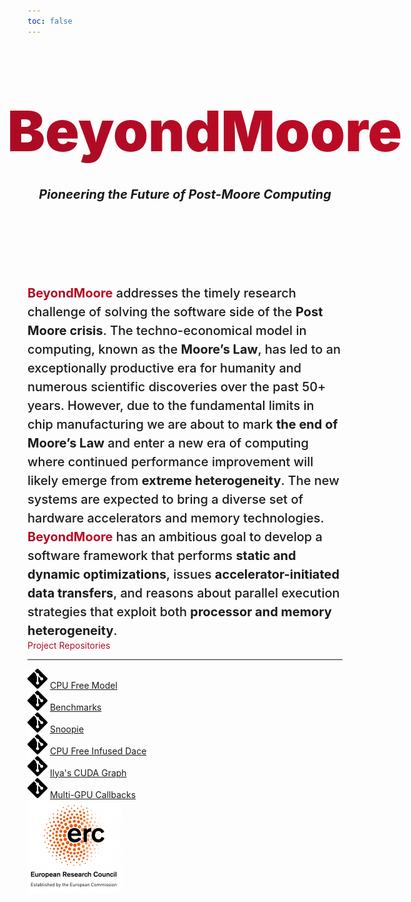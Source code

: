 ```yaml
---
toc: false
---
```


<style>

.hero {
  display: flex;
  flex-direction: column;
  align-items: center;
  font-family: var(--sans-serif);
  margin: 4rem 0 8rem;
  text-wrap: balance;
  text-align: center;
}

.hero h1 {
  margin: 2rem 0rem;
  max-width: none;
  font-size: 10vw;
  font-weight: 900;
  background: linear-gradient(30deg, #aa0b25, #c10b25);
  -webkit-background-clip: text;
  -webkit-text-fill-color: transparent;
  background-clip: text;
}

.colored {
  background: linear-gradient(30deg, #aa0b25, #c10b25);
  -webkit-background-clip: text;
  -webkit-text-fill-color: transparent;
  background-clip: text;
}

.hero h2 {
  margin: 0;
  max-width: 34em;
  font-family: var(--serif);
  font-size: 20px;
  font-style: italic;
  font-weight: bold;
  line-height: 1.5;
  color: var(--theme-foreground-muted);
}

.abstract {
  font-family: var(--serif);
  margin: 0;
  font-size: 20px;
  font-style: initial;
  font-weight: 500;
  line-height: 1.5;
}

@media (min-width: 640px) {
  .hero h1 {
    font-size: 90px;
  }
}

.logo-beyondmore {
    font-family: var(--serif);
display: flex;
gap: 5%;
     align-items: center;
     justify-items: center;
}


</style>

<div class="hero">

<div class="logo-beyondmore">
<svg version="1.1" id="svg1" width="20%" height="20%" viewBox="0 0 731 727" sodipodi:docname="beyondmoore-logo.svg"
inkscape:version="1.3.2 (091e20ef0f, 2023-11-25)" xmlns:inkscape="http://www.inkscape.org/namespaces/inkscape"
xmlns:sodipodi="http://sodipodi.sourceforge.net/DTD/sodipodi-0.dtd" xmlns="http://www.w3.org/2000/svg"
xmlns:svg="http://www.w3.org/2000/svg"> <defs id="defs1" /> <sodipodi:namedview id="namedview1" pagecolor="#ffffff"
bordercolor="#000000" borderopacity="0.25" inkscape:showpageshadow="2" inkscape:pageopacity="0.0"
inkscape:pagecheckerboard="0" inkscape:deskcolor="#d1d1d1" showgrid="false" inkscape:zoom="0.90938245"
inkscape:cx="548.1742" inkscape:cy="409.61864" inkscape:window-width="1920" inkscape:window-height="1011"
inkscape:window-x="0" inkscape:window-y="0" inkscape:window-maximized="1" inkscape:current-layer="g1" /> <g
inkscape:groupmode="layer" inkscape:label="Image" id="g1"> <g id="g82" style="fill:#c10b25;fill-opacity:1"> <g
id="rect1" style="fill:#c10b25;fill-opacity:1"> <path
style="color:#000000;fill:#c10b25;stroke-linecap:round;stroke-linejoin:round;-inkscape-stroke:none;fill-opacity:1" d="M
212.18864,30.882252 H 355.88762 V 174.58123 H 212.18864 Z" id="path15" /> <path
style="color:#000000;fill:#c10b25;stroke-linecap:round;stroke-linejoin:round;-inkscape-stroke:none;fill-opacity:1" d="M
212.18945,2.1113281 A 28.774527,28.774527 0 0 0 183.41797,30.882812 V 174.58203 a 28.774527,28.774527 0 0 0
28.77148,28.77149 h 143.69727 a 28.774527,28.774527 0 0 0 28.77344,-28.77149 V 30.882812 A 28.774527,28.774527 0 0 0
355.88672,2.1113281 Z m 28.77149,57.5429689 h 86.15429 v 86.156253 h -86.15429 z" id="path16" /> </g> <g id="rect2"
style="fill:#c10b25;fill-opacity:1"> <path
style="color:#000000;fill:#c10b25;stroke-linecap:round;stroke-linejoin:round;-inkscape-stroke:none;fill-opacity:1" d="M
30.674997,371.48712 H 174.37397 V 515.1861 H 30.674997 Z" id="path13" /> <path
style="color:#000000;fill:#c10b25;stroke-linecap:round;stroke-linejoin:round;-inkscape-stroke:none;fill-opacity:1" d="M
30.675781,342.71484 A 28.774527,28.774527 0 0 0 1.9042969,371.48633 V 515.18555 A 28.774527,28.774527 0 0 0
30.675781,543.95703 H 174.37305 a 28.774527,28.774527 0 0 0 28.77343,-28.77148 V 371.48633 a 28.774527,28.774527 0 0 0
-28.77343,-28.77149 z m 28.771485,57.54297 h 86.154294 v 86.15625 H 59.447266 Z" id="path14" /> </g> <g id="rect3"
style="fill:#c10b25;fill-opacity:1"> <path
style="color:#000000;fill:#c10b25;stroke-linecap:round;stroke-linejoin:round;-inkscape-stroke:none;fill-opacity:1" d="M
376.87323,554.55786 H 520.5722 V 698.25684 H 376.87323 Z" id="path17" /> <path
style="color:#000000;fill:#c10b25;stroke-linecap:round;stroke-linejoin:round;-inkscape-stroke:none;fill-opacity:1" d="m
376.87305,525.78711 a 28.774527,28.774527 0 0 0 -28.77149,28.77148 v 143.69922 a 28.774527,28.774527 0 0 0
28.77149,28.77149 h 143.69922 a 28.774527,28.774527 0 0 0 28.77148,-28.77149 V 554.55859 a 28.774527,28.774527 0 0 0
-28.77148,-28.77148 z m 28.77148,57.54297 h 86.15625 v 86.15429 h -86.15625 z" id="path18" /> </g> <path id="path5"
style="color:#000000;fill:#c10b25;fill-opacity:1;stroke:none;stroke-linecap:round;stroke-linejoin:round;-inkscape-stroke:none"
d="M 558.51618,183.65732 A 28.774527,28.774527 0 0 0 529.7447,212.4288 v 143.69922 a 28.774527,28.774527 0 0 0
28.77148,28.77149 H 702.2154 a 28.774527,28.774527 0 0 0 28.77149,-28.77149 V 212.4288 A 28.774527,28.774527 0 0 0
702.2154,183.65732 Z m 71.84961,49.32617 a 51.295004,51.295004 0 0 1 51.29492,51.29492 51.295004,51.295004 0 0 1
-51.29492,51.29492 51.295004,51.295004 0 0 1 -51.29492,-51.29492 51.295004,51.295004 0 0 1 51.29492,-51.29492 z" />
<rect
style="fill:#c10b25;fill-opacity:1;stroke:none;stroke-width:56.5122;stroke-linecap:round;stroke-linejoin:round;stroke-dasharray:none;stroke-opacity:1"
id="rect9" width="47.264641" height="259.48355" x="-308.53714" y="270.48721" transform="rotate(-90)" /> <rect
style="fill:#c10b25;fill-opacity:1;stroke:none;stroke-width:56.0422;stroke-linecap:round;stroke-linejoin:round;stroke-dasharray:none;stroke-opacity:1"
id="rect10" width="47.264641" height="255.1857" x="-466.54218" y="202.76114" transform="rotate(-90)" /> <rect
style="fill:#c10b25;fill-opacity:1;stroke:none;stroke-width:56.3962;stroke-linecap:round;stroke-linejoin:round;stroke-dasharray:none;stroke-opacity:1"
id="rect11" width="47.264641" height="258.41992" x="-472.41852" y="-531.03186" transform="scale(-1)" /> <rect
style="fill:#c10b25;fill-opacity:1;stroke:none;stroke-width:56.5466;stroke-linecap:round;stroke-linejoin:round;stroke-dasharray:none;stroke-opacity:1"
id="rect12" width="47.264641" height="259.80017" x="-307.37561" y="-456.49554" transform="scale(-1)" /> <g id="g20"
style="fill:#c10b25;fill-opacity:1"> <path
style="color:#000000;fill:#c10b25;stroke-linecap:round;stroke-linejoin:round;-inkscape-stroke:none;fill-opacity:1" d="M
212.18864,30.882252 H 355.88762 V 174.58123 H 212.18864 Z" id="path19" /> <path
style="color:#000000;fill:#c10b25;stroke-linecap:round;stroke-linejoin:round;-inkscape-stroke:none;fill-opacity:1" d="M
212.18945,2.1113281 A 28.774527,28.774527 0 0 0 183.41797,30.882812 V 174.58203 a 28.774527,28.774527 0 0 0
28.77148,28.77149 h 143.69727 a 28.774527,28.774527 0 0 0 28.77344,-28.77149 V 30.882812 A 28.774527,28.774527 0 0 0
355.88672,2.1113281 Z m 28.77149,57.5429689 h 86.15429 v 86.156253 h -86.15429 z" id="path20" /> </g> <g id="g22"
style="fill:#c10b25;fill-opacity:1"> <path
style="color:#000000;fill:#c10b25;stroke-linecap:round;stroke-linejoin:round;-inkscape-stroke:none;fill-opacity:1" d="M
30.674997,371.48712 H 174.37397 V 515.1861 H 30.674997 Z" id="path21" /> <path
style="color:#000000;fill:#c10b25;stroke-linecap:round;stroke-linejoin:round;-inkscape-stroke:none;fill-opacity:1" d="M
30.675781,342.71484 A 28.774527,28.774527 0 0 0 1.9042969,371.48633 V 515.18555 A 28.774527,28.774527 0 0 0
30.675781,543.95703 H 174.37305 a 28.774527,28.774527 0 0 0 28.77343,-28.77148 V 371.48633 a 28.774527,28.774527 0 0 0
-28.77343,-28.77149 z m 28.771485,57.54297 h 86.154294 v 86.15625 H 59.447266 Z" id="path22" /> </g> <g id="g24"
style="fill:#c10b25;fill-opacity:1"> <path
style="color:#000000;fill:#c10b25;stroke-linecap:round;stroke-linejoin:round;-inkscape-stroke:none;fill-opacity:1" d="M
376.87323,554.55786 H 520.5722 V 698.25684 H 376.87323 Z" id="path23" /> <path
style="color:#000000;fill:#c10b25;stroke-linecap:round;stroke-linejoin:round;-inkscape-stroke:none;fill-opacity:1" d="m
376.87305,525.78711 a 28.774527,28.774527 0 0 0 -28.77149,28.77148 v 143.69922 a 28.774527,28.774527 0 0 0
28.77149,28.77149 h 143.69922 a 28.774527,28.774527 0 0 0 28.77148,-28.77149 V 554.55859 a 28.774527,28.774527 0 0 0
-28.77148,-28.77148 z m 28.77148,57.54297 h 86.15625 v 86.15429 h -86.15625 z" id="path24" /> </g> <path id="path25"
style="color:#000000;fill:#c10b25;fill-opacity:1;stroke:none;stroke-linecap:round;stroke-linejoin:round;-inkscape-stroke:none"
d="M 558.51618,183.65732 A 28.774527,28.774527 0 0 0 529.7447,212.4288 v 143.69922 a 28.774527,28.774527 0 0 0
28.77148,28.77149 H 702.2154 a 28.774527,28.774527 0 0 0 28.77149,-28.77149 V 212.4288 A 28.774527,28.774527 0 0 0
702.2154,183.65732 Z m 71.84961,49.32617 a 51.295004,51.295004 0 0 1 51.29492,51.29492 51.295004,51.295004 0 0 1
-51.29492,51.29492 51.295004,51.295004 0 0 1 -51.29492,-51.29492 51.295004,51.295004 0 0 1 51.29492,-51.29492 z" />
<rect
style="fill:#c10b25;fill-opacity:1;stroke:none;stroke-width:56.5122;stroke-linecap:round;stroke-linejoin:round;stroke-dasharray:none;stroke-opacity:1"
id="rect25" width="47.264641" height="259.48355" x="-308.53714" y="270.48721" transform="rotate(-90)" /> <rect
style="fill:#c10b25;fill-opacity:1;stroke:none;stroke-width:56.0422;stroke-linecap:round;stroke-linejoin:round;stroke-dasharray:none;stroke-opacity:1"
id="rect26" width="47.264641" height="255.1857" x="-466.54218" y="202.76114" transform="rotate(-90)" /> <rect
style="fill:#c10b25;fill-opacity:1;stroke:none;stroke-width:56.3962;stroke-linecap:round;stroke-linejoin:round;stroke-dasharray:none;stroke-opacity:1"
id="rect27" width="47.264641" height="258.41992" x="-472.41852" y="-531.03186" transform="scale(-1)" /> <rect
style="fill:#c10b25;fill-opacity:1;stroke:none;stroke-width:56.5466;stroke-linecap:round;stroke-linejoin:round;stroke-dasharray:none;stroke-opacity:1"
id="rect28" width="47.264641" height="259.80017" x="-307.37561" y="-456.49554" transform="scale(-1)" /> <g id="g29"
style="fill:#c10b25;fill-opacity:1"> <path
style="color:#000000;fill:#c10b25;stroke-linecap:round;stroke-linejoin:round;-inkscape-stroke:none;fill-opacity:1" d="M
212.18864,30.882252 H 355.88762 V 174.58123 H 212.18864 Z" id="path28" /> <path
style="color:#000000;fill:#c10b25;stroke-linecap:round;stroke-linejoin:round;-inkscape-stroke:none;fill-opacity:1" d="M
212.18945,2.1113281 A 28.774527,28.774527 0 0 0 183.41797,30.882812 V 174.58203 a 28.774527,28.774527 0 0 0
28.77148,28.77149 h 143.69727 a 28.774527,28.774527 0 0 0 28.77344,-28.77149 V 30.882812 A 28.774527,28.774527 0 0 0
355.88672,2.1113281 Z m 28.77149,57.5429689 h 86.15429 v 86.156253 h -86.15429 z" id="path29" /> </g> <g id="g31"
style="fill:#c10b25;fill-opacity:1"> <path
style="color:#000000;fill:#c10b25;stroke-linecap:round;stroke-linejoin:round;-inkscape-stroke:none;fill-opacity:1" d="M
30.674997,371.48712 H 174.37397 V 515.1861 H 30.674997 Z" id="path30" /> <path
style="color:#000000;fill:#c10b25;stroke-linecap:round;stroke-linejoin:round;-inkscape-stroke:none;fill-opacity:1" d="M
30.675781,342.71484 A 28.774527,28.774527 0 0 0 1.9042969,371.48633 V 515.18555 A 28.774527,28.774527 0 0 0
30.675781,543.95703 H 174.37305 a 28.774527,28.774527 0 0 0 28.77343,-28.77148 V 371.48633 a 28.774527,28.774527 0 0 0
-28.77343,-28.77149 z m 28.771485,57.54297 h 86.154294 v 86.15625 H 59.447266 Z" id="path31" /> </g> <g id="g33"
style="fill:#c10b25;fill-opacity:1"> <path
style="color:#000000;fill:#c10b25;stroke-linecap:round;stroke-linejoin:round;-inkscape-stroke:none;fill-opacity:1" d="M
376.87323,554.55786 H 520.5722 V 698.25684 H 376.87323 Z" id="path32" /> <path
style="color:#000000;fill:#c10b25;stroke-linecap:round;stroke-linejoin:round;-inkscape-stroke:none;fill-opacity:1" d="m
376.87305,525.78711 a 28.774527,28.774527 0 0 0 -28.77149,28.77148 v 143.69922 a 28.774527,28.774527 0 0 0
28.77149,28.77149 h 143.69922 a 28.774527,28.774527 0 0 0 28.77148,-28.77149 V 554.55859 a 28.774527,28.774527 0 0 0
-28.77148,-28.77148 z m 28.77148,57.54297 h 86.15625 v 86.15429 h -86.15625 z" id="path33" /> </g> <path id="path34"
style="color:#000000;fill:#c10b25;fill-opacity:1;stroke:none;stroke-linecap:round;stroke-linejoin:round;-inkscape-stroke:none"
d="M 558.51618,183.65732 A 28.774527,28.774527 0 0 0 529.7447,212.4288 v 143.69922 a 28.774527,28.774527 0 0 0
28.77148,28.77149 H 702.2154 a 28.774527,28.774527 0 0 0 28.77149,-28.77149 V 212.4288 A 28.774527,28.774527 0 0 0
702.2154,183.65732 Z m 71.84961,49.32617 a 51.295004,51.295004 0 0 1 51.29492,51.29492 51.295004,51.295004 0 0 1
-51.29492,51.29492 51.295004,51.295004 0 0 1 -51.29492,-51.29492 51.295004,51.295004 0 0 1 51.29492,-51.29492 z" />
<rect
style="fill:#c10b25;fill-opacity:1;stroke:none;stroke-width:56.5122;stroke-linecap:round;stroke-linejoin:round;stroke-dasharray:none;stroke-opacity:1"
id="rect34" width="47.264641" height="259.48355" x="-308.53714" y="270.48721" transform="rotate(-90)" /> <rect
style="fill:#c10b25;fill-opacity:1;stroke:none;stroke-width:56.0422;stroke-linecap:round;stroke-linejoin:round;stroke-dasharray:none;stroke-opacity:1"
id="rect35" width="47.264641" height="255.1857" x="-466.54218" y="202.76114" transform="rotate(-90)" /> <rect
style="fill:#c10b25;fill-opacity:1;stroke:none;stroke-width:56.3962;stroke-linecap:round;stroke-linejoin:round;stroke-dasharray:none;stroke-opacity:1"
id="rect36" width="47.264641" height="258.41992" x="-472.41852" y="-531.03186" transform="scale(-1)" /> <rect
style="fill:#c10b25;fill-opacity:1;stroke:none;stroke-width:56.5466;stroke-linecap:round;stroke-linejoin:round;stroke-dasharray:none;stroke-opacity:1"
id="rect37" width="47.264641" height="259.80017" x="-307.37561" y="-456.49554" transform="scale(-1)" /> <g id="g38"
style="fill:#c10b25;fill-opacity:1"> <path
style="color:#000000;fill:#c10b25;stroke-linecap:round;stroke-linejoin:round;-inkscape-stroke:none;fill-opacity:1" d="M
212.18864,30.882252 H 355.88762 V 174.58123 H 212.18864 Z" id="path37" /> <path
style="color:#000000;fill:#c10b25;stroke-linecap:round;stroke-linejoin:round;-inkscape-stroke:none;fill-opacity:1" d="M
212.18945,2.1113281 A 28.774527,28.774527 0 0 0 183.41797,30.882812 V 174.58203 a 28.774527,28.774527 0 0 0
28.77148,28.77149 h 143.69727 a 28.774527,28.774527 0 0 0 28.77344,-28.77149 V 30.882812 A 28.774527,28.774527 0 0 0
355.88672,2.1113281 Z m 28.77149,57.5429689 h 86.15429 v 86.156253 h -86.15429 z" id="path38" /> </g> <g id="g40"
style="fill:#c10b25;fill-opacity:1"> <path
style="color:#000000;fill:#c10b25;stroke-linecap:round;stroke-linejoin:round;-inkscape-stroke:none;fill-opacity:1" d="M
30.674997,371.48712 H 174.37397 V 515.1861 H 30.674997 Z" id="path39" /> <path
style="color:#000000;fill:#c10b25;stroke-linecap:round;stroke-linejoin:round;-inkscape-stroke:none;fill-opacity:1" d="M
30.675781,342.71484 A 28.774527,28.774527 0 0 0 1.9042969,371.48633 V 515.18555 A 28.774527,28.774527 0 0 0
30.675781,543.95703 H 174.37305 a 28.774527,28.774527 0 0 0 28.77343,-28.77148 V 371.48633 a 28.774527,28.774527 0 0 0
-28.77343,-28.77149 z m 28.771485,57.54297 h 86.154294 v 86.15625 H 59.447266 Z" id="path40" /> </g> <g id="g42"
style="fill:#c10b25;fill-opacity:1"> <path
style="color:#000000;fill:#c10b25;stroke-linecap:round;stroke-linejoin:round;-inkscape-stroke:none;fill-opacity:1" d="M
376.87323,554.55786 H 520.5722 V 698.25684 H 376.87323 Z" id="path41" /> <path
style="color:#000000;fill:#c10b25;stroke-linecap:round;stroke-linejoin:round;-inkscape-stroke:none;fill-opacity:1" d="m
376.87305,525.78711 a 28.774527,28.774527 0 0 0 -28.77149,28.77148 v 143.69922 a 28.774527,28.774527 0 0 0
28.77149,28.77149 h 143.69922 a 28.774527,28.774527 0 0 0 28.77148,-28.77149 V 554.55859 a 28.774527,28.774527 0 0 0
-28.77148,-28.77148 z m 28.77148,57.54297 h 86.15625 v 86.15429 h -86.15625 z" id="path42" /> </g> <path id="path43"
style="color:#000000;fill:#c10b25;fill-opacity:1;stroke:none;stroke-linecap:round;stroke-linejoin:round;-inkscape-stroke:none"
d="M 558.51618,183.65732 A 28.774527,28.774527 0 0 0 529.7447,212.4288 v 143.69922 a 28.774527,28.774527 0 0 0
28.77148,28.77149 H 702.2154 a 28.774527,28.774527 0 0 0 28.77149,-28.77149 V 212.4288 A 28.774527,28.774527 0 0 0
702.2154,183.65732 Z m 71.84961,49.32617 a 51.295004,51.295004 0 0 1 51.29492,51.29492 51.295004,51.295004 0 0 1
-51.29492,51.29492 51.295004,51.295004 0 0 1 -51.29492,-51.29492 51.295004,51.295004 0 0 1 51.29492,-51.29492 z" />
<rect
style="fill:#c10b25;fill-opacity:1;stroke:none;stroke-width:56.5122;stroke-linecap:round;stroke-linejoin:round;stroke-dasharray:none;stroke-opacity:1"
id="rect43" width="47.264641" height="259.48355" x="-308.53714" y="270.48721" transform="rotate(-90)" /> <rect
style="fill:#c10b25;fill-opacity:1;stroke:none;stroke-width:56.0422;stroke-linecap:round;stroke-linejoin:round;stroke-dasharray:none;stroke-opacity:1"
id="rect44" width="47.264641" height="255.1857" x="-466.54218" y="202.76114" transform="rotate(-90)" /> <rect
style="fill:#c10b25;fill-opacity:1;stroke:none;stroke-width:56.3962;stroke-linecap:round;stroke-linejoin:round;stroke-dasharray:none;stroke-opacity:1"
id="rect45" width="47.264641" height="258.41992" x="-472.41852" y="-531.03186" transform="scale(-1)" /> <rect
style="fill:#c10b25;fill-opacity:1;stroke:none;stroke-width:56.5466;stroke-linecap:round;stroke-linejoin:round;stroke-dasharray:none;stroke-opacity:1"
id="rect46" width="47.264641" height="259.80017" x="-307.37561" y="-456.49554" transform="scale(-1)" /> <g id="g47"
style="fill:#c10b25;fill-opacity:1"> <path
style="color:#000000;fill:#c10b25;stroke-linecap:round;stroke-linejoin:round;-inkscape-stroke:none;fill-opacity:1" d="M
212.18864,30.882252 H 355.88762 V 174.58123 H 212.18864 Z" id="path46" /> <path
style="color:#000000;fill:#c10b25;stroke-linecap:round;stroke-linejoin:round;-inkscape-stroke:none;fill-opacity:1" d="M
212.18945,2.1113281 A 28.774527,28.774527 0 0 0 183.41797,30.882812 V 174.58203 a 28.774527,28.774527 0 0 0
28.77148,28.77149 h 143.69727 a 28.774527,28.774527 0 0 0 28.77344,-28.77149 V 30.882812 A 28.774527,28.774527 0 0 0
355.88672,2.1113281 Z m 28.77149,57.5429689 h 86.15429 v 86.156253 h -86.15429 z" id="path47" /> </g> <g id="g49"
style="fill:#c10b25;fill-opacity:1"> <path
style="color:#000000;fill:#c10b25;stroke-linecap:round;stroke-linejoin:round;-inkscape-stroke:none;fill-opacity:1" d="M
30.674997,371.48712 H 174.37397 V 515.1861 H 30.674997 Z" id="path48" /> <path
style="color:#000000;fill:#c10b25;stroke-linecap:round;stroke-linejoin:round;-inkscape-stroke:none;fill-opacity:1" d="M
30.675781,342.71484 A 28.774527,28.774527 0 0 0 1.9042969,371.48633 V 515.18555 A 28.774527,28.774527 0 0 0
30.675781,543.95703 H 174.37305 a 28.774527,28.774527 0 0 0 28.77343,-28.77148 V 371.48633 a 28.774527,28.774527 0 0 0
-28.77343,-28.77149 z m 28.771485,57.54297 h 86.154294 v 86.15625 H 59.447266 Z" id="path49" /> </g> <g id="g51"
style="fill:#c10b25;fill-opacity:1"> <path
style="color:#000000;fill:#c10b25;stroke-linecap:round;stroke-linejoin:round;-inkscape-stroke:none;fill-opacity:1" d="M
376.87323,554.55786 H 520.5722 V 698.25684 H 376.87323 Z" id="path50" /> <path
style="color:#000000;fill:#c10b25;stroke-linecap:round;stroke-linejoin:round;-inkscape-stroke:none;fill-opacity:1" d="m
376.87305,525.78711 a 28.774527,28.774527 0 0 0 -28.77149,28.77148 v 143.69922 a 28.774527,28.774527 0 0 0
28.77149,28.77149 h 143.69922 a 28.774527,28.774527 0 0 0 28.77148,-28.77149 V 554.55859 a 28.774527,28.774527 0 0 0
-28.77148,-28.77148 z m 28.77148,57.54297 h 86.15625 v 86.15429 h -86.15625 z" id="path51" /> </g> <path id="path52"
style="color:#000000;fill:#c10b25;fill-opacity:1;stroke:none;stroke-linecap:round;stroke-linejoin:round;-inkscape-stroke:none"
d="M 558.51618,183.65732 A 28.774527,28.774527 0 0 0 529.7447,212.4288 v 143.69922 a 28.774527,28.774527 0 0 0
28.77148,28.77149 H 702.2154 a 28.774527,28.774527 0 0 0 28.77149,-28.77149 V 212.4288 A 28.774527,28.774527 0 0 0
702.2154,183.65732 Z m 71.84961,49.32617 a 51.295004,51.295004 0 0 1 51.29492,51.29492 51.295004,51.295004 0 0 1
-51.29492,51.29492 51.295004,51.295004 0 0 1 -51.29492,-51.29492 51.295004,51.295004 0 0 1 51.29492,-51.29492 z" />
<rect
style="fill:#c10b25;fill-opacity:1;stroke:none;stroke-width:56.5122;stroke-linecap:round;stroke-linejoin:round;stroke-dasharray:none;stroke-opacity:1"
id="rect52" width="47.264641" height="259.48355" x="-308.53714" y="270.48721" transform="rotate(-90)" /> <rect
style="fill:#c10b25;fill-opacity:1;stroke:none;stroke-width:56.0422;stroke-linecap:round;stroke-linejoin:round;stroke-dasharray:none;stroke-opacity:1"
id="rect53" width="47.264641" height="255.1857" x="-466.54218" y="202.76114" transform="rotate(-90)" /> <rect
style="fill:#c10b25;fill-opacity:1;stroke:none;stroke-width:56.3962;stroke-linecap:round;stroke-linejoin:round;stroke-dasharray:none;stroke-opacity:1"
id="rect54" width="47.264641" height="258.41992" x="-472.41852" y="-531.03186" transform="scale(-1)" /> <rect
style="fill:#c10b25;fill-opacity:1;stroke:none;stroke-width:56.5466;stroke-linecap:round;stroke-linejoin:round;stroke-dasharray:none;stroke-opacity:1"
id="rect55" width="47.264641" height="259.80017" x="-307.37561" y="-456.49554" transform="scale(-1)" /> <g id="g56"
style="fill:#c10b25;fill-opacity:1"> <path
style="color:#000000;fill:#c10b25;stroke-linecap:round;stroke-linejoin:round;-inkscape-stroke:none;fill-opacity:1" d="M
212.18864,30.882252 H 355.88762 V 174.58123 H 212.18864 Z" id="path55" /> <path
style="color:#000000;fill:#c10b25;stroke-linecap:round;stroke-linejoin:round;-inkscape-stroke:none;fill-opacity:1" d="M
212.18945,2.1113281 A 28.774527,28.774527 0 0 0 183.41797,30.882812 V 174.58203 a 28.774527,28.774527 0 0 0
28.77148,28.77149 h 143.69727 a 28.774527,28.774527 0 0 0 28.77344,-28.77149 V 30.882812 A 28.774527,28.774527 0 0 0
355.88672,2.1113281 Z m 28.77149,57.5429689 h 86.15429 v 86.156253 h -86.15429 z" id="path56" /> </g> <g id="g58"
style="fill:#c10b25;fill-opacity:1"> <path
style="color:#000000;fill:#c10b25;stroke-linecap:round;stroke-linejoin:round;-inkscape-stroke:none;fill-opacity:1" d="M
30.674997,371.48712 H 174.37397 V 515.1861 H 30.674997 Z" id="path57" /> <path
style="color:#000000;fill:#c10b25;stroke-linecap:round;stroke-linejoin:round;-inkscape-stroke:none;fill-opacity:1" d="M
30.675781,342.71484 A 28.774527,28.774527 0 0 0 1.9042969,371.48633 V 515.18555 A 28.774527,28.774527 0 0 0
30.675781,543.95703 H 174.37305 a 28.774527,28.774527 0 0 0 28.77343,-28.77148 V 371.48633 a 28.774527,28.774527 0 0 0
-28.77343,-28.77149 z m 28.771485,57.54297 h 86.154294 v 86.15625 H 59.447266 Z" id="path58" /> </g> <g id="g60"
style="fill:#c10b25;fill-opacity:1"> <path
style="color:#000000;fill:#c10b25;stroke-linecap:round;stroke-linejoin:round;-inkscape-stroke:none;fill-opacity:1" d="M
376.87323,554.55786 H 520.5722 V 698.25684 H 376.87323 Z" id="path59" /> <path
style="color:#000000;fill:#c10b25;stroke-linecap:round;stroke-linejoin:round;-inkscape-stroke:none;fill-opacity:1" d="m
376.87305,525.78711 a 28.774527,28.774527 0 0 0 -28.77149,28.77148 v 143.69922 a 28.774527,28.774527 0 0 0
28.77149,28.77149 h 143.69922 a 28.774527,28.774527 0 0 0 28.77148,-28.77149 V 554.55859 a 28.774527,28.774527 0 0 0
-28.77148,-28.77148 z m 28.77148,57.54297 h 86.15625 v 86.15429 h -86.15625 z" id="path60" /> </g> <path id="path61"
style="color:#000000;fill:#c10b25;fill-opacity:1;stroke:none;stroke-linecap:round;stroke-linejoin:round;-inkscape-stroke:none"
d="M 558.51618,183.65732 A 28.774527,28.774527 0 0 0 529.7447,212.4288 v 143.69922 a 28.774527,28.774527 0 0 0
28.77148,28.77149 H 702.2154 a 28.774527,28.774527 0 0 0 28.77149,-28.77149 V 212.4288 A 28.774527,28.774527 0 0 0
702.2154,183.65732 Z m 71.84961,49.32617 a 51.295004,51.295004 0 0 1 51.29492,51.29492 51.295004,51.295004 0 0 1
-51.29492,51.29492 51.295004,51.295004 0 0 1 -51.29492,-51.29492 51.295004,51.295004 0 0 1 51.29492,-51.29492 z" />
<rect
style="fill:#c10b25;fill-opacity:1;stroke:none;stroke-width:56.5122;stroke-linecap:round;stroke-linejoin:round;stroke-dasharray:none;stroke-opacity:1"
id="rect61" width="47.264641" height="259.48355" x="-308.53714" y="270.48721" transform="rotate(-90)" /> <rect
style="fill:#c10b25;fill-opacity:1;stroke:none;stroke-width:56.0422;stroke-linecap:round;stroke-linejoin:round;stroke-dasharray:none;stroke-opacity:1"
id="rect62" width="47.264641" height="255.1857" x="-466.54218" y="202.76114" transform="rotate(-90)" /> <rect
style="fill:#c10b25;fill-opacity:1;stroke:none;stroke-width:56.3962;stroke-linecap:round;stroke-linejoin:round;stroke-dasharray:none;stroke-opacity:1"
id="rect63" width="47.264641" height="258.41992" x="-472.41852" y="-531.03186" transform="scale(-1)" /> <rect
style="fill:#c10b25;fill-opacity:1;stroke:none;stroke-width:56.5466;stroke-linecap:round;stroke-linejoin:round;stroke-dasharray:none;stroke-opacity:1"
id="rect64" width="47.264641" height="259.80017" x="-307.37561" y="-456.49554" transform="scale(-1)" /> <g id="g65"
style="fill:#c10b25;fill-opacity:1"> <path
style="color:#000000;fill:#c10b25;stroke-linecap:round;stroke-linejoin:round;-inkscape-stroke:none;fill-opacity:1" d="M
212.18864,30.882252 H 355.88762 V 174.58123 H 212.18864 Z" id="path64" /> <path
style="color:#000000;fill:#c10b25;stroke-linecap:round;stroke-linejoin:round;-inkscape-stroke:none;fill-opacity:1" d="M
212.18945,2.1113281 A 28.774527,28.774527 0 0 0 183.41797,30.882812 V 174.58203 a 28.774527,28.774527 0 0 0
28.77148,28.77149 h 143.69727 a 28.774527,28.774527 0 0 0 28.77344,-28.77149 V 30.882812 A 28.774527,28.774527 0 0 0
355.88672,2.1113281 Z m 28.77149,57.5429689 h 86.15429 v 86.156253 h -86.15429 z" id="path65" /> </g> <g id="g67"
style="fill:#c10b25;fill-opacity:1"> <path
style="color:#000000;fill:#c10b25;stroke-linecap:round;stroke-linejoin:round;-inkscape-stroke:none;fill-opacity:1" d="M
30.674997,371.48712 H 174.37397 V 515.1861 H 30.674997 Z" id="path66" /> <path
style="color:#000000;fill:#c10b25;stroke-linecap:round;stroke-linejoin:round;-inkscape-stroke:none;fill-opacity:1" d="M
30.675781,342.71484 A 28.774527,28.774527 0 0 0 1.9042969,371.48633 V 515.18555 A 28.774527,28.774527 0 0 0
30.675781,543.95703 H 174.37305 a 28.774527,28.774527 0 0 0 28.77343,-28.77148 V 371.48633 a 28.774527,28.774527 0 0 0
-28.77343,-28.77149 z m 28.771485,57.54297 h 86.154294 v 86.15625 H 59.447266 Z" id="path67" /> </g> <g id="g69"
style="fill:#c10b25;fill-opacity:1"> <path
style="color:#000000;fill:#c10b25;stroke-linecap:round;stroke-linejoin:round;-inkscape-stroke:none;fill-opacity:1" d="M
376.87323,554.55786 H 520.5722 V 698.25684 H 376.87323 Z" id="path68" /> <path
style="color:#000000;fill:#c10b25;stroke-linecap:round;stroke-linejoin:round;-inkscape-stroke:none;fill-opacity:1" d="m
376.87305,525.78711 a 28.774527,28.774527 0 0 0 -28.77149,28.77148 v 143.69922 a 28.774527,28.774527 0 0 0
28.77149,28.77149 h 143.69922 a 28.774527,28.774527 0 0 0 28.77148,-28.77149 V 554.55859 a 28.774527,28.774527 0 0 0
-28.77148,-28.77148 z m 28.77148,57.54297 h 86.15625 v 86.15429 h -86.15625 z" id="path69" /> </g> <path id="path70"
style="color:#000000;fill:#c10b25;fill-opacity:1;stroke:none;stroke-linecap:round;stroke-linejoin:round;-inkscape-stroke:none"
d="M 558.51618,183.65732 A 28.774527,28.774527 0 0 0 529.7447,212.4288 v 143.69922 a 28.774527,28.774527 0 0 0
28.77148,28.77149 H 702.2154 a 28.774527,28.774527 0 0 0 28.77149,-28.77149 V 212.4288 A 28.774527,28.774527 0 0 0
702.2154,183.65732 Z m 71.84961,49.32617 a 51.295004,51.295004 0 0 1 51.29492,51.29492 51.295004,51.295004 0 0 1
-51.29492,51.29492 51.295004,51.295004 0 0 1 -51.29492,-51.29492 51.295004,51.295004 0 0 1 51.29492,-51.29492 z" />
<rect
style="fill:#c10b25;fill-opacity:1;stroke:none;stroke-width:56.5122;stroke-linecap:round;stroke-linejoin:round;stroke-dasharray:none;stroke-opacity:1"
id="rect70" width="47.264641" height="259.48355" x="-308.53714" y="270.48721" transform="rotate(-90)" /> <rect
style="fill:#c10b25;fill-opacity:1;stroke:none;stroke-width:56.0422;stroke-linecap:round;stroke-linejoin:round;stroke-dasharray:none;stroke-opacity:1"
id="rect71" width="47.264641" height="255.1857" x="-466.54218" y="202.76114" transform="rotate(-90)" /> <rect
style="fill:#c10b25;fill-opacity:1;stroke:none;stroke-width:56.3962;stroke-linecap:round;stroke-linejoin:round;stroke-dasharray:none;stroke-opacity:1"
id="rect72" width="47.264641" height="258.41992" x="-472.41852" y="-531.03186" transform="scale(-1)" /> <rect
style="fill:#c10b25;fill-opacity:1;stroke:none;stroke-width:56.5466;stroke-linecap:round;stroke-linejoin:round;stroke-dasharray:none;stroke-opacity:1"
id="rect73" width="47.264641" height="259.80017" x="-307.37561" y="-456.49554" transform="scale(-1)" /> <g id="g74"
style="fill:#c10b25;fill-opacity:1"> <path
style="color:#000000;fill:#c10b25;stroke-linecap:round;stroke-linejoin:round;-inkscape-stroke:none;fill-opacity:1" d="M
212.18864,30.882252 H 355.88762 V 174.58123 H 212.18864 Z" id="path73" /> <path
style="color:#000000;fill:#c10b25;stroke-linecap:round;stroke-linejoin:round;-inkscape-stroke:none;fill-opacity:1" d="M
212.18945,2.1113281 A 28.774527,28.774527 0 0 0 183.41797,30.882812 V 174.58203 a 28.774527,28.774527 0 0 0
28.77148,28.77149 h 143.69727 a 28.774527,28.774527 0 0 0 28.77344,-28.77149 V 30.882812 A 28.774527,28.774527 0 0 0
355.88672,2.1113281 Z m 28.77149,57.5429689 h 86.15429 v 86.156253 h -86.15429 z" id="path74" /> </g> <g id="g76"
style="fill:#c10b25;fill-opacity:1"> <path
style="color:#000000;fill:#c10b25;stroke-linecap:round;stroke-linejoin:round;-inkscape-stroke:none;fill-opacity:1" d="M
30.674997,371.48712 H 174.37397 V 515.1861 H 30.674997 Z" id="path75" /> <path
style="color:#000000;fill:#c10b25;stroke-linecap:round;stroke-linejoin:round;-inkscape-stroke:none;fill-opacity:1" d="M
30.675781,342.71484 A 28.774527,28.774527 0 0 0 1.9042969,371.48633 V 515.18555 A 28.774527,28.774527 0 0 0
30.675781,543.95703 H 174.37305 a 28.774527,28.774527 0 0 0 28.77343,-28.77148 V 371.48633 a 28.774527,28.774527 0 0 0
-28.77343,-28.77149 z m 28.771485,57.54297 h 86.154294 v 86.15625 H 59.447266 Z" id="path76" /> </g> <g id="g78"
style="fill:#c10b25;fill-opacity:1"> <path
style="color:#000000;fill:#c10b25;stroke-linecap:round;stroke-linejoin:round;-inkscape-stroke:none;fill-opacity:1" d="M
376.87323,554.55786 H 520.5722 V 698.25684 H 376.87323 Z" id="path77" /> <path
style="color:#000000;fill:#c10b25;stroke-linecap:round;stroke-linejoin:round;-inkscape-stroke:none;fill-opacity:1" d="m
376.87305,525.78711 a 28.774527,28.774527 0 0 0 -28.77149,28.77148 v 143.69922 a 28.774527,28.774527 0 0 0
28.77149,28.77149 h 143.69922 a 28.774527,28.774527 0 0 0 28.77148,-28.77149 V 554.55859 a 28.774527,28.774527 0 0 0
-28.77148,-28.77148 z m 28.77148,57.54297 h 86.15625 v 86.15429 h -86.15625 z" id="path78" /> </g> <path id="path79"
style="color:#000000;fill:#c10b25;fill-opacity:1;stroke:none;stroke-linecap:round;stroke-linejoin:round;-inkscape-stroke:none"
d="M 558.51618,183.65732 A 28.774527,28.774527 0 0 0 529.7447,212.4288 v 143.69922 a 28.774527,28.774527 0 0 0
28.77148,28.77149 H 702.2154 a 28.774527,28.774527 0 0 0 28.77149,-28.77149 V 212.4288 A 28.774527,28.774527 0 0 0
702.2154,183.65732 Z m 71.84961,49.32617 a 51.295004,51.295004 0 0 1 51.29492,51.29492 51.295004,51.295004 0 0 1
-51.29492,51.29492 51.295004,51.295004 0 0 1 -51.29492,-51.29492 51.295004,51.295004 0 0 1 51.29492,-51.29492 z" />
<rect
style="fill:#c10b25;fill-opacity:1;stroke:none;stroke-width:56.5122;stroke-linecap:round;stroke-linejoin:round;stroke-dasharray:none;stroke-opacity:1"
id="rect79" width="47.264641" height="259.48355" x="-308.53714" y="270.48721" transform="rotate(-90)" /> <rect
style="fill:#c10b25;fill-opacity:1;stroke:none;stroke-width:56.0422;stroke-linecap:round;stroke-linejoin:round;stroke-dasharray:none;stroke-opacity:1"
id="rect80" width="47.264641" height="255.1857" x="-466.54218" y="202.76114" transform="rotate(-90)" /> <rect
style="fill:#c10b25;fill-opacity:1;stroke:none;stroke-width:56.3962;stroke-linecap:round;stroke-linejoin:round;stroke-dasharray:none;stroke-opacity:1"
id="rect81" width="47.264641" height="258.41992" x="-472.41852" y="-531.03186" transform="scale(-1)" /> <rect
style="fill:#c10b25;fill-opacity:1;stroke:none;stroke-width:56.5466;stroke-linecap:round;stroke-linejoin:round;stroke-dasharray:none;stroke-opacity:1"
id="rect82" width="47.264641" height="259.80017" x="-307.37561" y="-456.49554" transform="scale(-1)" /> </g> </g> </svg>
  <h1>BeyondMoore</h1>
  </div>
  <h2>Pioneering the Future of Post-Moore Computing</h2>
</div>

<div class="grid grid-rows-4 grid-cols-1">
    <div class="abstract card grid-rowspan-2">
        <b class="colored">BeyondMoore</b> addresses the timely research challenge of solving the software side of the
        <b>Post Moore crisis</b>. The techno-economical model in computing, known as the <b>Moore’s Law</b>, has led to an
        exceptionally productive era for humanity and numerous scientific discoveries over the past 50+ years. However,
        due to the fundamental limits in chip manufacturing we are about to mark <b>the end of Moore’s Law</b> and enter a new
        era of computing where continued performance improvement will likely emerge from <b>extreme heterogeneity</b>. The new
        systems are expected to bring a diverse set of hardware accelerators and memory technologies.
    </div>
    <div class="abstract card grid-rowspan-1">
        <b class="colored">BeyondMoore</b> has an ambitious goal to develop a software framework that performs <b>static
        and dynamic optimizations</b>, issues <b>accelerator-initiated data transfers</b>, and reasons about parallel execution
        strategies that exploit both <b>processor and memory heterogeneity</b>.
    </div>
</div>


<div class="font-bold text-3xl colored divide-black outline-black outline-bottom">
Project Repositories
</div>
<hr>

<div class="grid grid-cols-3">

<div class="card flex gap-5 justify-start items-center align-middle">
<img width="32" src="./assets/git.webp" />
<a href="https://github.com/ParCoreLab/CPU-Free-model" class="text-lg font-semibold font-serif visited:text-blue-900">CPU Free Model</a>
</div>


<div class="card flex gap-5 justify-start items-center align-middle">
<img width="32" src="./assets/git.webp" />
<a href="https://github.com/ParCoreLab/gpu-pure-comm-benchmark" class="text-lg font-semibold font-serif visited:text-blue-900">Benchmarks</a>
</div>

<div class="card flex gap-5 justify-start items-center align-middle">
<img width="32" src="./assets/git.webp" />
<a href="https://github.com/ParCoreLab/snoopie" class="text-lg font-semibold font-serif visited:text-blue-900">Snoopie</a>
</div>

<div class="card flex gap-5 justify-start items-center align-middle">
<img width="32" src="./assets/git.webp" />
<a href="https://github.com/ParCoreLab/dace" class="text-lg font-semibold font-serif visited:text-blue-900">CPU Free Infused Dace</a>
</div>

<div class="card flex gap-5 justify-start items-center align-middle">
<img width="32" src="./assets/git.webp" />
<a href="https://github.com/ParCoreLab/dace" class="text-lg font-semibold font-serif visited:text-blue-900">Ilya's CUDA Graph</a>
</div>

<div class="card flex gap-5 justify-start items-center align-middle">
<img width="32" src="./assets/git.webp" />
<a href="https://github.com/msasongko17/multigpu_callback" class="text-lg font-semibold font-serif visited:text-blue-900">Multi-GPU Callbacks</a>
</div>


</div>

<img class="hidden none" src="./assets/erc_logo-150x150.png" />
